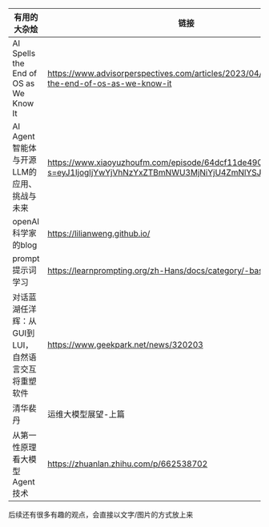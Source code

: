 | 有用的大杂烩            | 链接 | 
|------|------|
| AI Spells the End of OS as We Know It |  https://www.advisorperspectives.com/articles/2023/04/20/ai-spells-the-end-of-os-as-we-know-it  |
| AI Agent智能体与开源LLM的应用、挑战与未来 | https://www.xiaoyuzhoufm.com/episode/64dcf11de490c5dee5a3d3eb?s=eyJ1IjogIjYwYjVhNzYxZTBmNWU3MjNiYjU4ZmNlYSJ9 |
| openAI科学家的blog|https://lilianweng.github.io/ |
| prompt提示词学习|https://learnprompting.org/zh-Hans/docs/category/-basics |
|对话蓝湖任洋辉：从GUI到LUI，自然语言交互将重塑软件 |https://www.geekpark.net/news/320203 |
|清华裴丹 | 运维大模型展望-上篇 | https://zhuanlan.zhihu.com/p/651425323|
|从第一性原理看大模型Agent技术 |https://zhuanlan.zhihu.com/p/662538702 |
后续还有很多有趣的观点，会直接以文字/图片的方式放上来
